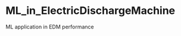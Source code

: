 # ML_in_ElectricDischargeMachine
ML application in EDM performance
<!-- 
We have Prepared the Models using differnet Algorithms
and based on that we are getting the differnt Accuracies.
Random Forest Regression is training our model best and thus giving
Maximum Accuracy to our model for the Prediction of the MRR and Ra -->
